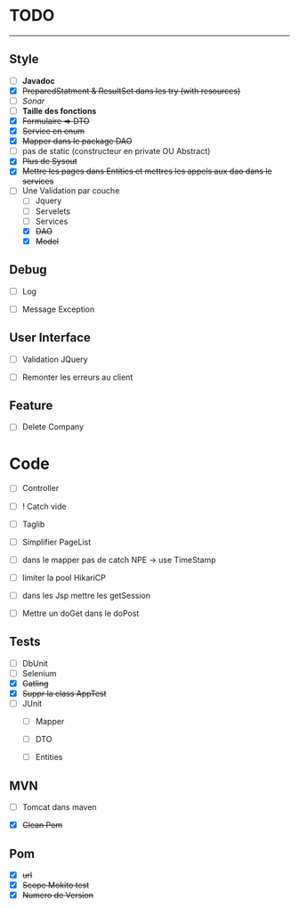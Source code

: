 # **TODO**

---

## Style
* [ ] **Javadoc**
* [X] ~~PreparedStatment & ResultSet dans les try (with resources)~~
* [ ] *Sonar*
* [ ] **Taille des fonctions**
* [X] ~~Formulaire => DTO~~
* [X] ~~Service en enum~~
* [X] ~~Mapper dans le package DAO~~
* [ ] pas de static (constructeur en private OU Abstract)
* [X] ~~Plus de Sysout~~
* [X] ~~Mettre les pages dans Entities et mettres les appels aux dao dans le services~~
* [ ] Une Validation par couche
    * [ ] Jquery
    * [ ] Servelets
    * [ ] Services
    * [X] ~~DAO~~
    * [X] ~~Model~~
## Debug
* [ ] Log
* [ ] Message Exception


## User Interface
* [ ] Validation JQuery
* [ ] Remonter les erreurs au client


## Feature
* [ ] Delete Company


# Code
* [ ] Controller
* [ ] ! Catch vide
* [ ] Taglib
* [ ] Simplifier PageList
* [ ] dans le mapper pas de catch NPE -> use TimeStamp
* [ ] limiter la pool HikariCP
* [ ] dans les Jsp mettre les getSession
* [ ] Mettre un doGet dans le doPost


## Tests
* [ ] DbUnit
* [ ] Selenium
* [X] ~~Gatling~~
* [X] ~~Suppr la class AppTest~~
* [ ] JUnit
    * [ ] Mapper
    * [ ] DTO
    * [ ] Entities


## MVN
* [ ] Tomcat dans maven
* [X] ~~Clean Pom~~


## Pom
 * [X] ~~url~~
 * [X] ~~Scope Mokito test~~
 * [X] ~~Numero de Version~~
